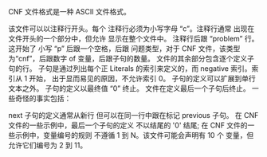 CNF 文件格式是一种 ASCII 文件格式。

该文件可以以注释行开头。每个 注释行必须为小写字母 “c”。注释行通常 出现在文件开头的一个部分中，但允许 显示在整个文件中。
注释行后跟 “problem” 行。这开始了 小写 “p” 后跟一个空格，后跟 问题类型，对于 CNF 文件，该类型为“cnf”，后跟数字 of 变量，后跟子句的数量。
文件的其余部分包含逐个定义子句的行。
子句是通过列出每个正 Literals 的索引来定义的，而 negative 索引。索引从 1 开始， 出于显而易见的原因，不允许索引 0。
子句的定义可以扩展到单行文本之外。
子句的定义以最终值 “0” 终止。
文件在定义最后一个子句后终止。
一些奇怪的事实包括：

next 子句的定义通常从新行 但可以在同一行中跟在标记 previous 子句。
在 CNF 文件的一些示例中，最后一个子句的定义 不以结尾的 '0' 结尾;
在 CNF 文件的一些示例中，变量编号的规则 不遵循 1 到 N。该文件可能会声明有 10 个 变量，但允许它们编号为 2 到 11。
